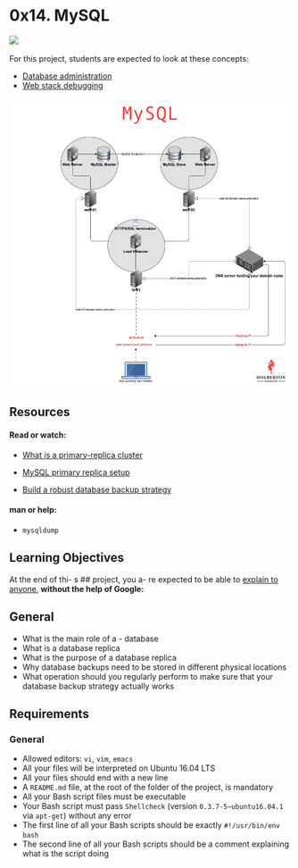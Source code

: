 # 0x14. MySQL

![](https://d1.awsstatic.com/asset-repository/products/amazon-rds/1024px-MySQL.ff87215b43fd7292af172e2a5d9b844217262571.png)


For this project, students are expected to look at these concepts:
- [Database administration](https://intranet.hbtn.io/concepts/49)
- [Web stack debugging](https://intranet.hbtn.io/concepts/68)

![](https://github.com/Cristhian-Carbonell/holberton-system_engineering-devops/blob/master/0x14-mysql/imagen/KkrkDHT.png?raw=true)
## Resources
#### Read or watch:

- [What is a primary-replica cluster](https://www.digitalocean.com/community/tutorials/how-to-choose-a-redundancy-plan-to-ensure-high-availability#sql-replication)
- [MySQL primary replica setup](https://intranet.hbtn.io/rltoken/M2mXERIEQA7w0Pkj85nTNw)

- [Build a robust database backup strategy](https://www.databasejournal.com/[features/mssql/de](https://fs.blog/2012/04/feynman-technique/)ve**loping-a-sql-server-backup-strategy.html)

#### man or help:

- ```mysqldump```

## Learning Objectives
At the end of thi- s ## project, you a- re expected to be able to [explain to anyone](https://fs.blog/2012/04/feynman-technique/), **without the help of Google:**

## General
- What is the main role of a - database
- What is a database replica
- What is the purpose of a database replica
- Why database backups need to be
stored in different physical locations
- What operation should you regularly perform to make sure that your database backup strategy actually works

## Requirements
### General
- Allowed editors: ```vi```, ```vim```, ```emacs```
- All your files will be interpreted on Ubuntu 16.04 LTS
- All your files should end with a new line
- A ```README.md``` file, at the root of the folder of the project, is mandatory
- All your Bash script files must be executable
- Your Bash script must pass ```Shellcheck``` (version ```0.3.7-5~ubuntu16.04.1``` via ```apt-get```) without any error
- The first line of all your Bash scripts should be exactly ```#!/usr/bin/env bash```
- The second line of all your Bash scripts should be a comment explaining what is the script doing

